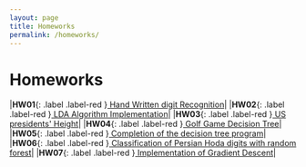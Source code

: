 ```yaml
---
layout: page
title: Homeworks
permalink: /homeworks/
---
```


# Homeworks

|**HW01**{: .label .label-red }[  Hand Written digit Recognition](/cs-bsc-dm/homeworks/hw1)|
|**HW02**{: .label .label-red }[  LDA Algorithm Implementation](/cs-bsc-dm/homeworks/hw2)|
|**HW03**{: .label .label-red }[  US presidents' Height](/cs-bsc-dm/homeworks/hw3)|
|**HW04**{: .label .label-red }[  Golf Game Decision Tree](/cs-bsc-dm/homeworks/hw4)|
|**HW05**{: .label .label-red }[  Completion of the decision tree program](/cs-bsc-dm/homeworks/hw5)|
|**HW06**{: .label .label-red }[  Classification of Persian Hoda digits with random forest](/cs-bsc-dm/homeworks/hw6)|
|**HW07**{: .label .label-red }[  Implementation of Gradient Descent](/cs-bsc-dm/homeworks/hw7)|
